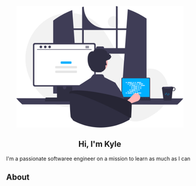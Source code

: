 <div id="header" align="center">
    <img src="images/programmer.svg" width="450px" alt="programmer">
    <h2>Hi, I'm Kyle</h2>
</div>

I'm a passionate softwaree engineer on a mission to learn as much as I can

## About


